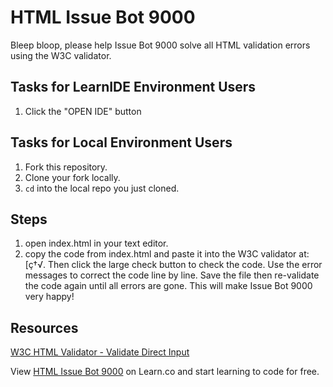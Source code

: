 # HTML Issue Bot 9000

Bleep bloop, please help Issue Bot 9000 solve all HTML validation errors using the W3C validator.

## Tasks for LearnIDE Environment Users

1. Click the "OPEN IDE" button

## Tasks for Local Environment Users

1. Fork this repository.
2. Clone your fork locally.
3. `cd` into the local repo you just cloned.

## Steps

1. open index.html in your text editor.
2. copy the code from index.html and paste it into the W3C validator at: [ç†√. Then click the large check button to check the code. Use the error messages to correct the code line by line. Save the file then re-validate the code again until all errors are gone. This will make Issue Bot 9000 very happy!

## Resources

[W3C HTML Validator - Validate Direct Input](http://validator.w3.org/#validate_by_input)

<p data-visibility='hidden'>View <a href='https://learn.co/lessons/html-issue-bot-9000' title='HTML Issue Bot 9000'>HTML Issue Bot 9000</a> on Learn.co and start learning to code for free.</p>
